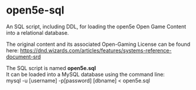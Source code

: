 # open5e-sql
An SQL script, including DDL, for loading the open5e Open Game Content into a relational database.

The original content and its associated Open-Gaming License can be found here:
https://dnd.wizards.com/articles/features/systems-reference-document-srd

The SQL script is named **open5e.sql**  
It can be loaded into a MySQL database using the command line:  
mysql -u [username] -p[password] [dbname] < open5e.sql
